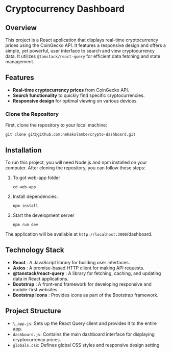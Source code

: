 # Cryptocurrency Dashboard

## Overview

This project is a React application that displays real-time cryptocurrency prices using the CoinGecko API. It features a responsive design and offers a simple, yet powerful, user interface to search and view cryptocurrency data. It utilizes `@tanstack/react-query` for efficient data fetching and state management.

## Features

- **Real-time cryptocurrency prices** from CoinGecko API.
- **Search functionality** to quickly find specific cryptocurrencies.
- **Responsive design** for optimal viewing on various devices.

### Clone the Repository

First, clone the repository to your local machine:

```
git clone git@github.com:nehakolambe/crypto-dashboard.git
```

## Installation

To run this project, you will need Node.js and npm installed on your computer. After cloning the repository, you can follow these steps:

1. To got web-app folder

   ```
   cd web-app
   ```
2. Install dependencies:

   ```
   npm install
   ```
3. Start the development server

   ```
   npm run dev
   ```

The application will be available at `http://localhost:3000`/dashboard.

## Technology Stack

* **React** : A JavaScript library for building user interfaces.
* **Axios** : A promise-based HTTP client for making API requests.
* **@tanstack/react-query** : A library for fetching, caching, and updating data in React applications.
* **Bootstrap** : A front-end framework for developing responsive and mobile-first websites.
* **Bootstrap Icons** : Provides icons as part of the Bootstrap framework.

## Project Structure

* `\_app.js`: Sets up the React Query client and provides it to the entire app.
* `dashboard.js`: Contains the main dashboard interface for displaying cryptocurrency prices.
* `globals.css`: Defines global CSS styles and responsive design setting
